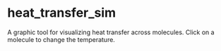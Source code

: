 # heat_transfer_sim

A graphic tool for visualizing heat transfer across molecules. Click on a molecule to change the temperature.
